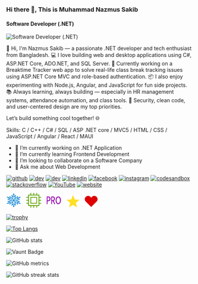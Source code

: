 ### Hi there 👋, This is Muhammad Nazmus Sakib
#### Software Developer (.NET)
![Software Developer (.NET)](https://media.licdn.com/dms/image/v2/D4D03AQFfIOfUqSJtDA/profile-displayphoto-shrink_200_200/B4DZckkM1BGkAY-/0/1748665159498?e=1756944000&v=beta&t=tSmZttMihYr8EC3KoXS9C74QynLGSr4m3ToSHZD8Qts)

👋 Hi, I'm Nazmus Sakib — a passionate .NET developer and tech enthusiast from Bangladesh.
💻 I love building web and desktop applications using C#, ASP.NET Core, ADO.NET, and SQL Server.
🚀 Currently working on a Breaktime Tracker web app to solve real-life class break tracking issues using ASP.NET Core MVC and role-based authentication.
📦 I also enjoy experimenting with Node.js, Angular, and JavaScript for fun side projects.
📚 Always learning, always building — especially in HR management systems, attendance automation, and class tools.
🔐 Security, clean code, and user-centered design are my top priorities.

Let’s build something cool together! 🌐

Skills: C / C++ / C# / SQL / ASP .NET core  / MVC5 / HTML / CSS / JavaScript / Angular / React / MAUI 

- 🔭 I’m currently working on .NET Application 
- 🌱 I’m currently learning Frontend Development 
- 👯 I’m looking to collaborate on a Software Company 
- 💬 Ask me about Web Development



[<img src='https://cdn.jsdelivr.net/npm/simple-icons@3.0.1/icons/github.svg' alt='github' height='40'>](https://github.com/nazmus-Sakib777)  [<img src='https://cdn.jsdelivr.net/npm/simple-icons@3.0.1/icons/dev-dot-to.svg' alt='dev' height='20'>](https://dev.to/nazmus_sakib22)  [<img src='https://cdn.jsdelivr.net/npm/simple-icons@3.0.1/icons/hashnode.svg' alt='dev' height='40'>](https://hashnode.com/@MNSAKIB)  [<img src='https://cdn.jsdelivr.net/npm/simple-icons@3.0.1/icons/linkedin.svg' alt='linkedin' height='40'>](https://www.linkedin.com/in/mns07/)  [<img src='https://cdn.jsdelivr.net/npm/simple-icons@3.0.1/icons/facebook.svg' alt='facebook' height='40'>](https://www.facebook.com/mnsakib2202/)  [<img src='https://cdn.jsdelivr.net/npm/simple-icons@3.0.1/icons/instagram.svg' alt='instagram' height='40'>](https://www.instagram.com/nazmus899/)  [<img src='https://cdn.jsdelivr.net/npm/simple-icons@3.0.1/icons/codesandbox.svg' alt='codesandbox' height='40'>](https://codesandbox.io/u/nazmus2202)  [<img src='https://cdn.jsdelivr.net/npm/simple-icons@3.0.1/icons/stackoverflow.svg' alt='stackoverflow' height='40'>](https://stackoverflow.com/users/nazmus-sakib)  [<img src='https://cdn.jsdelivr.net/npm/simple-icons@3.0.1/icons/youtube.svg' alt='YouTube' height='40'>](https://www.youtube.com/channel/@mnsakib1377)  [<img src='https://cdn.jsdelivr.net/npm/simple-icons@3.0.1/icons/icloud.svg' alt='website' height='40'>](https://nazmus-sakib777.github.io/nazmussakib.github.io/)  



<a href='https://archiveprogram.github.com/'><img src='https://raw.githubusercontent.com/acervenky/animated-github-badges/master/assets/acbadge.gif' width='40' height='40'></a> <a href='https://docs.github.com/en/developers'><img src='https://raw.githubusercontent.com/acervenky/animated-github-badges/master/assets/devbadge.gif' width='40' height='40'></a> <a href='https://github.com/pricing'><img src='https://raw.githubusercontent.com/acervenky/animated-github-badges/master/assets/pro.gif' width='40' height='40'></a> <a href='https://stars.github.com/'><img src='https://raw.githubusercontent.com/acervenky/animated-github-badges/master/assets/starbadge.gif' width='35' height='35'></a> <a href='https://docs.github.com/en/github/supporting-the-open-source-community-with-github-sponsors'><img src='https://raw.githubusercontent.com/acervenky/animated-github-badges/master/assets/sponsorbadge.gif' width='35' height='35'></a> 

[![trophy](https://github-profile-trophy.vercel.app/?username=nazmus-Sakib777)](https://github.com/ryo-ma/github-profile-trophy)

[![Top Langs](https://github-readme-stats.vercel.app/api/top-langs/?username=nazmus-Sakib777)](https://github.com/anuraghazra/github-readme-stats)

![GitHub stats](https://github-readme-stats.vercel.app/api?username=nazmus-Sakib777&show_icons=true&count_private=true)  

![Vaunt Badge](https://api.vaunt.dev/v1/github/entities/nazmus-Sakib777/contributions?format=svg&private=true)  

![GitHub metrics](https://metrics.lecoq.io/nazmus-Sakib777)  

![GitHub streak stats](https://streak-stats.demolab.com/?user=nazmus-Sakib777)  

